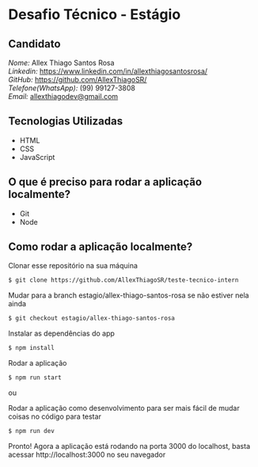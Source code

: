 # Desafio Técnico - Estágio

## Candidato
  *Nome:* Allex Thiago Santos Rosa
  <br/>
  *Linkedin:* https://www.linkedin.com/in/allexthiagosantosrosa/
  <br/>
  *GitHub:* https://github.com/AllexThiagoSR/
  <br/>
  *Telefone(WhatsApp):* (99) 99127-3808
  <br/>
  *Email:* allexthiagodev@gmail.com

## Tecnologias Utilizadas
  - HTML
  - CSS
  - JavaScript

## O que é preciso para rodar a aplicação localmente?

  - Git
  - Node

## Como rodar a aplicação localmente?

  Clonar esse repositório na sua máquina

  ```bash
  $ git clone https://github.com/AllexThiagoSR/teste-tecnico-intern
  ```

  Mudar para a branch estagio/allex-thiago-santos-rosa se não estiver nela ainda

  ```bash
  $ git checkout estagio/allex-thiago-santos-rosa
  ```

  Instalar as dependências do app

  ```bash
  $ npm install
  ```

  Rodar a aplicação
  ```bash
  $ npm run start
  ```

  ou

  Rodar a aplicação como desenvolvimento para ser mais fácil de mudar coisas no código para testar
  ```bash
  $ npm run dev
  ```

  Pronto! Agora a aplicação está rodando na porta 3000 do localhost, basta acessar http://localhost:3000 no seu navegador
